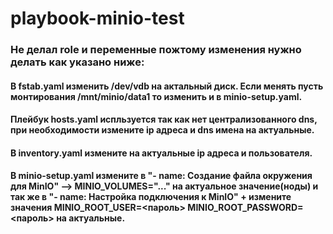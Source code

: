 # playbook-minio-test
### Не делал role и переменные пожтому изменения нужно делать как указано ниже:
#### В fstab.yaml изменить /dev/vdb на актальный диск. Если менять пусть монтирования /mnt/minio/data1 то изменить и в minio-setup.yaml.
#### Плейбук hosts.yaml испльзуется так как нет централизованного dns, при необходимости измените ip адреса и dns имена на актуальные.
#### В inventory.yaml измените на актуальные ip адреса и пользователя.
#### В minio-setup.yaml измените в "- name: Создание файла окружения для MinIO" --> MINIO_VOLUMES="..." на актуальное значение(ноды) и так же в "- name: Настройка подключения к MinIO" + измените значения MINIO_ROOT_USER=<пароль> MINIO_ROOT_PASSWORD=<пароль> на актуальные.